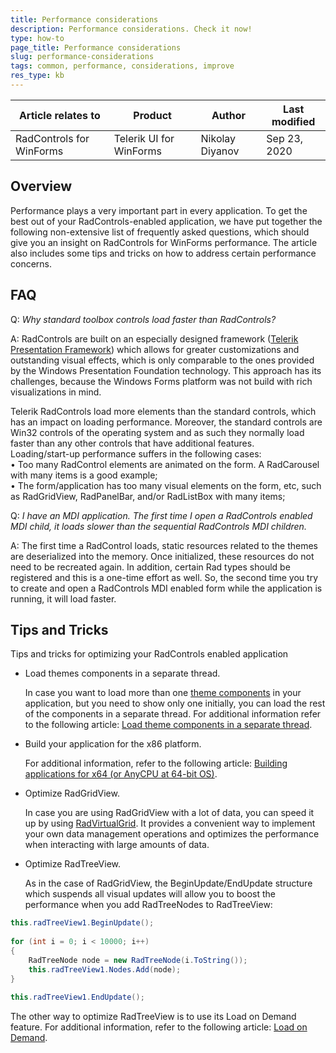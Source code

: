 ```yaml
---
title: Performance considerations
description: Performance considerations. Check it now!
type: how-to
page_title: Performance considerations
slug: performance-considerations
tags: common, performance, considerations, improve
res_type: kb
---
```


|Article relates to|Product|Author|Last modified|  
|----|----|----|----|
|RadControls for WinForms|Telerik UI for WinForms|Nikolay Diyanov|Sep 23, 2020| 

## Overview
   
Performance plays a very important part in every application. To get the best out of your RadControls-enabled application, we have put together the following non-extensive list of frequently asked questions, which should give you an insight on RadControls for WinForms performance. The article also includes some tips and tricks on how to address certain performance concerns.  
   
## FAQ
  
Q: *Why standard toolbox controls load faster than RadControls?*

A: RadControls are built on an especially designed framework ([Telerik Presentation Framework](https://docs.telerik.com/devtools/winforms/telerik-presentation-framework/overview/introducing-the-telerik-presentation-framework)) which allows for greater customizations and outstanding visual effects, which is only comparable to the ones provided by the Windows Presentation Foundation technology. This approach has its challenges, because the Windows Forms platform was not build with rich visualizations in mind.
   
Telerik RadControls load more elements than the standard controls, which has an impact on loading performance. Moreover, the standard controls are Win32 controls of the operating system and as such they normally load faster than any other controls that have additional features.  
Loading/start-up performance suffers in the following cases:  
 • Too many RadControl elements are animated on the form. A RadCarousel with many items is a good example;  
 • The form/application has too many visual elements on the form, etc, such as RadGridView, RadPanelBar, and/or RadListBox with many items;  
   
Q: *I have an MDI application. The first time I open a RadControls enabled MDI child, it loads slower than the sequential RadControls MDI children.*
  
A: The first time a RadControl loads, static resources related to the themes are deserialized into the memory. Once initialized, these resources do not need to be recreated again. In addition, certain Rad types should be registered and this is a one-time effort as well. So, the second time you try to create and open a RadControls MDI enabled form while the application is running, it will load faster.  
   
## Tips and Tricks
   
Tips and tricks for optimizing your RadControls enabled application  
   
- Load themes components in a separate thread.   

	In case you want to load more than one [theme components](https://docs.telerik.com/devtools/winforms/styling-and-appearance/using-default-themes) in your application, but you need to show only one initially, you can load the rest of the components in a separate thread. For additional information refer to the following article: [Load theme components in a separate thread](https://www.telerik.com/support/kb/winforms/details/load-theme-components-in-a-separate-thread).

- Build your application for the x86 platform.  

    For additional information, refer to the following article: [Building applications for x64 (or AnyCPU at 64-bit OS)](https://www.telerik.com/support/kb/winforms/details/building-applications-for-x64-(or-anycpu-at-64-bit-os)).

- Optimize RadGridView.  

    In case you are using RadGridView with a lot of data, you can speed it up by using [RadVirtualGrid](https://docs.telerik.com/devtools/winforms/controls/virtualgrid/overview). It provides a convenient way to implement your own data management operations and optimizes the performance when interacting with large amounts of data.

- Optimize RadTreeView.   

    As in the case of RadGridView, the BeginUpdate/EndUpdate structure which suspends all visual updates will allow you to boost the performance when you add RadTreeNodes to RadTreeView:  
 
 
````C#
this.radTreeView1.BeginUpdate();
  
for (int i = 0; i < 10000; i++)
{
    RadTreeNode node = new RadTreeNode(i.ToString());
    this.radTreeView1.Nodes.Add(node);
}
  
this.radTreeView1.EndUpdate();

````
 

The other way to optimize RadTreeView is to use its Load on Demand feature. For additional information, refer to the following article: [Load on Demand](https://docs.telerik.com/devtools/winforms/treeview/data-binding/load-on-demand).




